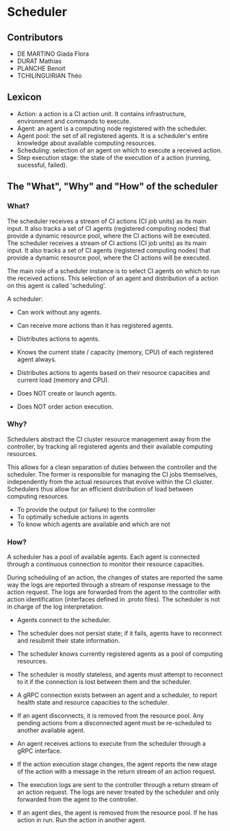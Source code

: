 # Scheduler

## Contributors

- DE MARTINO Giada Flora
- DURAT Mathias
- PLANCHE Benoit
- TCHILINGUIRIAN Théo

## Lexicon

- Action: a action is a CI action unit. It contains infrastructure, environment and commands to execute.
- Agent: an agent is a computing node registered with the scheduler.
- Agent pool: the set of all registered agents. It is a scheduler's entire knowledge about available computing resources.
- Scheduling: selection of an agent on which to execute a received action.
- Step execution stage: the state of the execution of a action (running, sucessful, failed).

## The "What", "Why" and "How" of the scheduler

### What?

The scheduler receives a stream of CI actions (CI job units) as its main input. It also tracks a set of CI agents (registered computing nodes) that provide a dynamic resource pool, where the CI actions will be executed.
The scheduler receives a stream of CI actions (CI job units) as its main input. It also tracks a set of CI agents (registered computing nodes) that provide a dynamic resource pool, where the CI actions will be executed.

The main role of a scheduler instance is to select CI agents on which to run the received actions. This selection of an agent and distribution of a action on this agent is called 'scheduling'.

A scheduler:

- Can work without any agents.
- Can receive more actions than it has registered agents.
- Distributes actions to agents.
- Knows the current state / capacity (memory, CPU) of each registered agent always.
- Distributes actions to agents based on their resource capacities and current load (memory and CPU).

- Does NOT create or launch agents.
- Does NOT order action execution.

### Why?

Schedulers abstract the CI cluster resource management away from the controller, by tracking all registered agents and their available computing resources.

This allows for a clean separation of duties between the controller and the scheduler. The former is responsible for managing the CI jobs themselves, independently from the actual resources that evolve within the CI cluster.  
Schedulers thus allow for an efficient distribution of load between computing resources.

- To provide the output (or failure) to the controller
- To optimally schedule actions in agents
- To know which agents are available and which are not

### How?

A scheduler has a pool of available agents. Each agent is connected through a continuous connection to monitor their resource capacities.

During scheduling of an action, the changes of states are reported the same way the logs are reported through a stream of response message to the action request. The logs are forwarded from the agent to the controller with action identification (interfaces defined in .proto files). The scheduler is not in charge of the log interpretation.

- Agents connect to the scheduler.
- The scheduler does not persist state; if it fails, agents have to reconnect and resubmit their state information.

- The scheduler knows currently registered agents as a pool of computing resources.
- The scheduler is mostly stateless, and agents must attempt to reconnect to it if the connection is lost between them and the scheduler. 
- A gRPC connection exists between an agent and a scheduler, to report health state and resource capacities to the scheduler.
- If an agent disconnects, it is removed from the resource pool. Any pending actions from a disconnected agent must be re-scheduled to another available agent.

- An agent receives actions to execute from the scheduler through a gRPC interface.
- If the action execution stage changes, the agent reports the new stage of the action with a message in the return stream of an action request.
- The execution logs are sent to the controller through a return stream of an action request. The logs are never treated by the scheduler and only forwarded from the agent to the controller.
- If an agent dies, the agent is removed from the resource pool. If he has action in run. Run the action in another agent.
